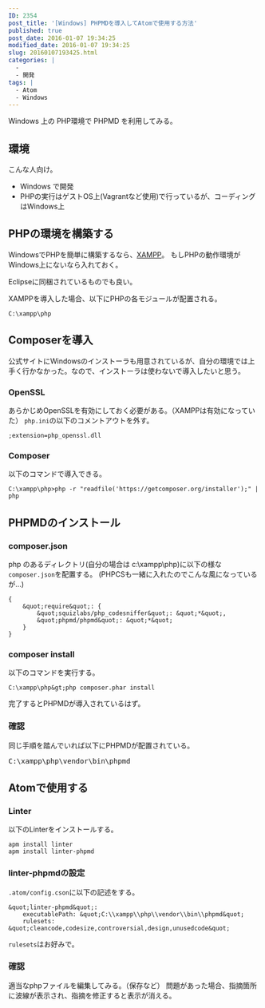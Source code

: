 ```yaml
---
ID: 2354
post_title: '[Windows] PHPMDを導入してAtomで使用する方法'
published: true
post_date: 2016-01-07 19:34:25
modified_date: 2016-01-07 19:34:25
slug: 20160107193425.html
categories: |
  -
  - 開発
tags: |
  - Atom
  - Windows
---
```

Windows 上の PHP環境で PHPMD を利用してみる。
<!--more-->

<h2>環境</h2>
こんな人向け。
<ul>
	<li>Windows で開発</li>
	<li>PHPの実行はゲストOS上(Vagrantなど使用)で行っているが、コーディングはWindows上</li>
</ul>

<h2>PHPの環境を構築する</h2>
WindowsでPHPを簡単に構築するなら、<a href="https://www.apachefriends.org/jp/index.html" target="_blank" rel="noopener noreferrer">XAMPP</a>。
もしPHPの動作環境がWindows上にないなら入れておく。

Eclipseに同梱されているものでも良い。

XAMPPを導入した場合、以下にPHPの各モジュールが配置される。
```
C:\xampp\php
```

<h2>Composerを導入</h2>
公式サイトにWindowsのインストーラも用意されているが、自分の環境では上手く行かなかった。なので、インストーラは使わないで導入したいと思う。

<h3>OpenSSL</h3>
あらかじめOpenSSLを有効にしておく必要がある。（XAMPPは有効になっていた）
<code>php.ini</code>の以下のコメントアウトを外す。

```
;extension=php_openssl.dll
```


<h3>Composer</h3>
以下のコマンドで導入できる。

<pre class="cmd"><code>C:\xampp\php&gt;php -r "readfile('https://getcomposer.org/installer');" | php</code></pre>

<h2>PHPMDのインストール</h2>
<h3>composer.json</h3>
php のあるディレクトリ(自分の場合は c:\xampp\php)に以下の様な<code>composer.json</code>を配置する。
(PHPCSも一緒に入れたのでこんな風になっているが…)

```
{
    &quot;require&quot;: {
        &quot;squizlabs/php_codesniffer&quot;: &quot;*&quot;,
        &quot;phpmd/phpmd&quot;: &quot;*&quot;
    }
}
```


<h3>composer install</h3>
以下のコマンドを実行する。

```
C:\xampp\php&gt;php composer.phar install
```

完了するとPHPMDが導入されているはず。

<h3>確認</h3>
同じ手順を踏んでいれば以下にPHPMDが配置されている。
<pre class="cmd">C:\xampp\php\vendor\bin\phpmd</pre>

<h2>Atomで使用する</h2>
<h3>Linter</h3>
以下のLinterをインストールする。

```
apm install linter
apm install linter-phpmd
```

<h3>linter-phpmdの設定</h3>
<code>.atom/config.cson</code>に以下の記述をする。

```
&quot;linter-phpmd&quot;:
    executablePath: &quot;C:\\xampp\\php\\vendor\\bin\\phpmd&quot;
    rulesets: &quot;cleancode,codesize,controversial,design,unusedcode&quot;
```

<code>rulesets</code>はお好みで。

<h3>確認</h3>
適当なphpファイルを編集してみる。（保存など）
問題があった場合、指摘箇所に波線が表示され、指摘を修正すると表示が消える。